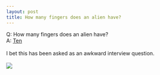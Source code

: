 ```yaml
---
layout: post
title: How many fingers does an alien have?
---
```


<div class="entry-item s2-entrytext">Q: How many fingers does an alien have?<br/>A: <a href="http://img715.imageshack.us/img715/4185/base10z.png" rel="nofollow">Ten</a><br/><br/>I bet this has been asked as an awkward interview question.<br/><br/><img src="http://img715.imageshack.us/img715/4185/base10z.png"/></div>